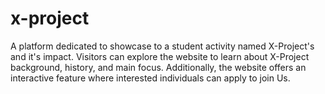 # x-project
A platform dedicated to showcase to a student activity named X-Project's and it's impact. Visitors can explore the website to learn about X-Project background, history, and main focus. Additionally, the website offers an interactive feature where interested individuals can apply to join Us.
